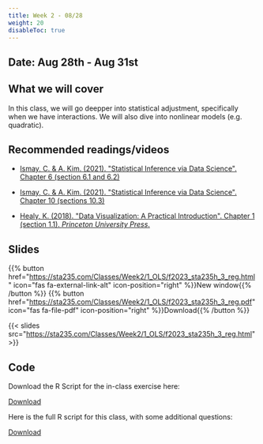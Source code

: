 ```yaml
---
title: Week 2 - 08/28
weight: 20
disableToc: true
---
```


## Date: Aug 28th - Aug 31st

## What we will cover

In this class, we will go deepper into statistical adjustment, specifically when we have interactions. We will also dive into nonlinear models (e.g. quadratic).

## Recommended readings/videos

- [Ismay, C. & A. Kim. (2021). "Statistical Inference via Data Science". Chapter 6 (section 6.1 and 6.2)](https://moderndive.com/6-multiple-regression.html)

- [Ismay, C. & A. Kim. (2021). "Statistical Inference via Data Science". Chapter 10 (sections 10.3)](https://moderndive.com/10-inference-for-regression.html)

- [Healy, K. (2018). "Data Visualization: A Practical Introduction". Chapter 1 (section 1.1). *Princeton University Press*.](https://socviz.co/lookatdata.html)



## Slides

{{% button href="https://sta235.com/Classes/Week2/1_OLS/f2023_sta235h_3_reg.html" icon="fas fa-external-link-alt" icon-position="right" %}}New window{{% /button %}} {{% button href="https://sta235.com/Classes/Week2/1_OLS/f2023_sta235h_3_reg.pdf" icon="fas fa-file-pdf" icon-position="right" %}}Download{{% /button %}} 

{{< slides src="https://sta235.com/Classes/Week2/1_OLS/f2023_sta235h_3_reg.html" >}}

## Code

Download the R Script for the in-class exercise here:

<a onclick="gtag('send', 'event', 'External-Link','click','code2_inclass','0','Link');" href="https://raw.githubusercontent.com/maibennett/sta235/main/exampleSite/content/Classes/Week2/1_OLS/code/f2023_sta235h_2_reg_in_class.R" target="_blank" class="btn btn-default">Download<i class="fas fa-code"></i></a>

Here is the full R script for this class, with some additional questions: 

<a onclick="gtag('send', 'event', 'External-Link','click','code2','0','Link');" href="https://raw.githubusercontent.com/maibennett/sta235/main/exampleSite/content/Classes/Week2/1_OLS/code/f2023_sta235h_2_reg.R" target="_blank" class="btn btn-default">Download<i class="fas fa-code"></i></a>
